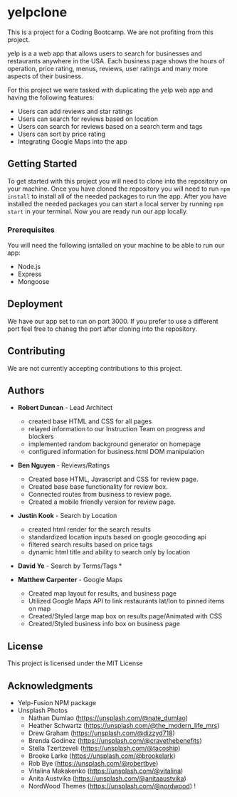 # yelpclone
This is a project for a Coding Bootcamp. We are not profiting from this project. 

yelp is a a web app that allows users to search for businesses and restaurants anywhere in the USA. Each business page shows the hours of operation, price rating, menus, reviews, user ratings and many more aspects of their business. 

For this project we were tasked with duplicating the yelp web app and having the following features:

* Users can add reviews and star ratings
* Users can search for reviews based on location
* Users can search for reviews based on a search term and tags
* Users can sort by price rating
* Integrating Google Maps into the app

## Getting Started

To get started with this project you will need to clone into the repository on your machine. Once you have cloned the repository you will need to run `npm install` to install all of the needed packages to run the app. After you have installed the needed packages you can start a local server by running `npm start` in your terminal. Now you are ready run our app locally. 

### Prerequisites

You will need the following isntalled on your machine to be able to run our app:

* Node.js
* Express
* Mongoose

## Deployment

We have our app set to run on port 3000. If you prefer to use a different port feel free to chaneg the port after cloning into the repository. 

## Contributing

We are not currently accepting contributions to this project. 

## Authors

* **Robert Duncan** - Lead Architect
  * created base HTML and CSS for all pages
  * relayed information to our Instruction Team on progress and blockers
  * implemented random background generator on homepage
  * configured information for business.html DOM manipulation

* **Ben Nguyen** - Reviews/Ratings 
  * Created base HTML, Javascript and CSS for review page.
  * Created base base functionality for review box.
  * Connected routes from business to review page.
  * Created a mobile friendly version for review page.
  
  
* **Justin Kook** - Search by Location
  * created html render for the search results
  * standardized location inputs based on google geocoding api
  * filtered search results based on price tags
  * dynamic html title and ability to search only by location
  
* **David Ye** - Search by Terms/Tags
  *
  
* **Matthew Carpenter** - Google Maps
  * Created map layout for results, and business page
  * Utilized Google Maps API to link restaurants lat/lon to pinned items on map
  * Created/Styled large map box on results page/Animated with CSS
  * Created/Styled business info box on business page


## License

This project is licensed under the MIT License

## Acknowledgments

* Yelp-Fusion NPM package
* Unsplash Photos
  * Nathan Dumlao (https://unsplash.com/@nate_dumlao)
  * Heather Schwartz (https://unsplash.com/@the_modern_life_mrs)
  * Drew Graham (https://unsplash.com/@dizzyd718)
  * Brenda Godinez (https://unsplash.com/@cravethebenefits)
  * Stella Tzertzeveli (https://unsplash.com/@tacoship)
  * Brooke Larke (https://unsplash.com/@brookelark)
  * Rob Bye (https://unsplash.com/@robertbye)
  * Vitalina Makakenko (https://unsplash.com/@vitalina)
  * Anita Austvika (https://unsplash.com/@anitaaustvika)
  * NordWood Themes (https://unsplash.com/@nordwood)
!
